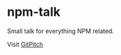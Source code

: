 # npm-talk

Small talk for everything NPM related. 

Visit [GitPitch](https://gitpitch.com/igzgustavomarin/npm-talk/master)
